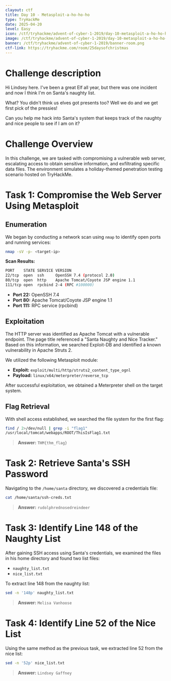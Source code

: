 ```yaml
---
clayout: ctf
title: Day 10 - Metasploit-a-ho-ho-ho
type: TryHackMe
date: 2025-04-20
level: Easy
icon: /ctf/tryhackme/advent-of-cyber-1-2019/day-10-metasploit-a-ho-ho-ho/icon-room.png
image: /ctf/tryhackme/advent-of-cyber-1-2019/day-10-metasploit-a-ho-ho-ho/icon-room.png
banner: /ctf/tryhackme/advent-of-cyber-1-2019/banner-room.png
ctf-link: https://tryhackme.com/room/25daysofchristmas
---
```


# Challenge description

Hi Lindsey here. I've been a great Elf all year, but there was one incident and now I think I'm on Santa's naughty list.

What? You didn't think us elves got presents too? Well we do and we get first pick of the pressies!

Can you help me hack into Santa's system that keeps track of the naughty and nice people to see if I am on it?

# Challenge Overview

In this challenge, we are tasked with compromising a vulnerable web server, escalating access to obtain sensitive information, and exfiltrating specific data files. The environment simulates a holiday-themed penetration testing scenario hosted on TryHackMe.

# Task 1: Compromise the Web Server Using Metasploit

## Enumeration

We began by conducting a network scan using `nmap` to identify open ports and running services:

```bash
nmap -sV -p- <target-ip>
```

**Scan Results:**

```bash
PORT    STATE SERVICE VERSION
22/tcp  open  ssh     OpenSSH 7.4 (protocol 2.0)
80/tcp  open  http    Apache Tomcat/Coyote JSP engine 1.1
111/tcp open  rpcbind 2-4 (RPC #100000)
```

- **Port 22:** OpenSSH 7.4
- **Port 80:** Apache Tomcat/Coyote JSP engine 1.1
- **Port 111:** RPC service (rpcbind)

## Exploitation

The HTTP server was identified as Apache Tomcat with a vulnerable endpoint. The page title referenced a "Santa Naughty and Nice Tracker." Based on this information, we searched Exploit-DB and identified a known vulnerability in Apache Struts 2.

We utilized the following Metasploit module:

- **Exploit:** `exploit/multi/http/struts2_content_type_ognl`
- **Payload:** `linux/x64/meterpreter/reverse_tcp`

After successful exploitation, we obtained a Meterpreter shell on the target system.

## Flag Retrieval

With shell access established, we searched the file system for the first flag:

```bash
find / 2>/dev/null | grep -i "flag1"
/usr/local/tomcat/webapps/ROOT/ThisIsFlag1.txt
```

> **Answer:** `THM{thm_flag}`

# Task 2: Retrieve Santa's SSH Password

Navigating to the `/home/santa` directory, we discovered a credentials file:

```bash
cat /home/santa/ssh-creds.txt
```

> **Answer:** `rudolphrednosedreindeer`

# Task 3: Identify Line 148 of the Naughty List  

After gaining SSH access using Santa's credentials, we examined the files in his home directory and found two list files:

- `naughty_list.txt`
- `nice_list.txt`

To extract line 148 from the naughty list:

```bash
sed -n '148p' naughty_list.txt
```

> **Answer:** `Melisa Vanhoose`

# Task 4: Identify Line 52 of the Nice List  

Using the same method as the previous task, we extracted line 52 from the nice list:

```bash
sed -n '52p' nice_list.txt
```

> **Answer:** `Lindsey Gaffney`

